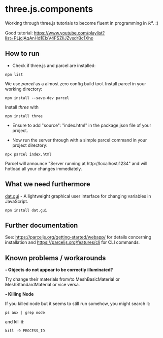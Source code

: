 # three.js.components #

Working through three.js tutorials to become fluent in programming in &Ropf;³. :)

Good tutorial: https://www.youtube.com/playlist?list=PLjcjAqAnHd1EIxV4FSZIiJZvsdrBc1Xho


## How to run ##

- Check if three.js and parcel are installed:

```
npm list
```

We use _parcel_ as a almost zero config build tool. Install parcel in your working directory:

```
npm install --save-dev parcel
```

Install _three_ with 

```
npm install three
```

- Ensure to add "source": "index.html" in the package.json file of your project.

- Now run the server through with a simple parcel command in your project directory:

```
npx parcel index.html 
```

Parcel will announce "Server running at http://localhost:1234" and will hotload all your changes immediately.


## What we need furthermore ##

[dat.gui](https://github.com/dataarts/dat.gui) - A lightweight graphical user interface for changing variables in JavaScript.

```
npm install dat.gui
```

## Further documentation ##

See: https://parceljs.org/getting-started/webapp/ for details concerning installation and https://parceljs.org/features/cli for CLI commands.

## Known problems / workarounds
  
**- Objects do not appear to be correctly illuminated?**

Try change their materials from/to MeshBasicMaterial or MeshStandardMaterial or vice versa.

**- Killing Node**

If you killed node but it seems to still run somehow, you might search it:  


```
ps aux | grep node
```
and kill it:


```
kill -9 PROCESS_ID
```

